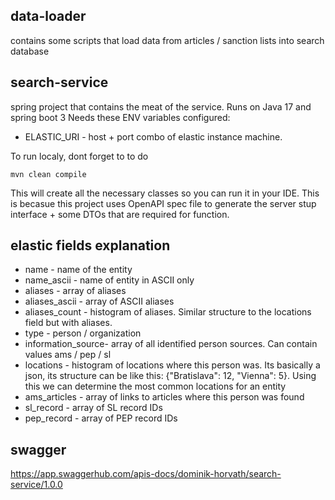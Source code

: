 ## data-loader
contains some scripts that load data from articles / sanction lists into search database

## search-service

spring project that contains the meat of the service. Runs on Java 17 and spring boot 3 Needs these ENV variables configured:

* ELASTIC_URI - host + port combo of elastic instance machine.


To run localy, dont forget to to do
```
mvn clean compile
```

This will create all the necessary classes so you can run it in your IDE. This is becasue this project uses OpenAPI spec file to generate the server stup interface + some DTOs that are required for function.


## elastic fields explanation
* name - name of the entity
* name_ascii - name of entity in ASCII only
* aliases - array of aliases
* aliases_ascii - array of ASCII aliases
* aliases_count - histogram of aliases. Similar structure to the locations field but with aliases. 
* type - person / organization
* information_source- array of all identified person sources. Can contain values ams / pep / sl
* locations - histogram of locations where this person was. Its basically a json, its structure can be like this: {"Bratislava": 12, "Vienna": 5}. Using this we can determine the most common locations for an entity
* ams_articles - array of links to articles where this person was found
* sl_record - array of SL record IDs
* pep_record - array of PEP record IDs

## swagger
https://app.swaggerhub.com/apis-docs/dominik-horvath/search-service/1.0.0

